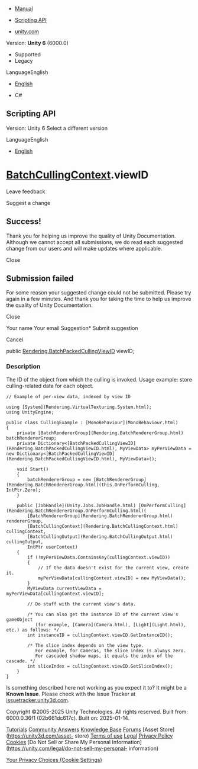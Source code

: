 [ ]()

  * [Manual](../Manual/index.html)
  * [Scripting API](../ScriptReference/index.html)

  * [unity.com](https://unity.com/)

Version: **Unity 6** (6000.0)

  * Supported
  * Legacy

LanguageEnglish

  * [English]()

  * C#

[ ](https://docs.unity3d.com)

## Scripting API

Version: Unity 6 Select a different version

LanguageEnglish

  * [English]()

#  [BatchCullingContext](Rendering.BatchCullingContext.html).viewID

Leave feedback

Suggest a change

## Success!

Thank you for helping us improve the quality of Unity Documentation. Although
we cannot accept all submissions, we do read each suggested change from our
users and will make updates where applicable.

Close

## Submission failed

For some reason your suggested change could not be submitted. Please <a>try
again</a> in a few minutes. And thank you for taking the time to help us
improve the quality of Unity Documentation.

Close

Your name Your email Suggestion* Submit suggestion

Cancel

[ ]()

public
[Rendering.BatchPackedCullingViewID](Rendering.BatchPackedCullingViewID.html)
viewID;

### Description

The ID of the object from which the culling is invoked. Usage example: store
culling-related data for each object.

    
    
    // Example of per-view data, indexed by view ID  
      
    using [System](Rendering.VirtualTexturing.System.html);
    using UnityEngine;  
      
    public class CullingExample : [MonoBehaviour](MonoBehaviour.html)
    {
        private [BatchRendererGroup](Rendering.BatchRendererGroup.html) batchRendererGroup;
        private Dictionary<[BatchPackedCullingViewID](Rendering.BatchPackedCullingViewID.html), MyViewData> myPerViewData = new Dictionary<[BatchPackedCullingViewID](Rendering.BatchPackedCullingViewID.html), MyViewData>();  
      
        void Start()
        {
            batchRendererGroup = new [BatchRendererGroup](Rendering.BatchRendererGroup.html)(this.OnPerformCulling, IntPtr.Zero);
        }  
      
        public [JobHandle](Unity.Jobs.JobHandle.html) [OnPerformCulling](Rendering.BatchRendererGroup.OnPerformCulling.html)(
            [BatchRendererGroup](Rendering.BatchRendererGroup.html) rendererGroup,
            [BatchCullingContext](Rendering.BatchCullingContext.html) cullingContext,
            [BatchCullingOutput](Rendering.BatchCullingOutput.html) cullingOutput,
            IntPtr userContext)
        {
            if (!myPerViewData.ContainsKey(cullingContext.viewID))
            {
                // If the data doesn't exist for the current view, create it.
                myPerViewData[cullingContext.viewID] = new MyViewData();
            }
            MyViewData currentViewData = myPerViewData[cullingContext.viewID];  
      
            // Do stuff with the current view's data.  
      
            /* You can also get the instance ID of the current view's gameObject
               (for example, [Camera](Camera.html), [Light](Light.html), etc.) as follows: */
            int instanceID = cullingContext.viewID.GetInstanceID();  
      
            /* The slice index depends on the view type.
               For example, for Cameras, the slice index is always zero.
               For cascaded shadow maps, it equals the index of the cascade. */
            int sliceIndex = cullingContext.viewID.GetSliceIndex();
        }
    }
    

Is something described here not working as you expect it to? It might be a
**Known Issue**. Please check with the Issue Tracker at
[issuetracker.unity3d.com](https://issuetracker.unity3d.com).

Copyright ©2005-2025 Unity Technologies. All rights reserved. Built from:
6000.0.36f1 (02b661dc617c). Built on: 2025-01-14.

[Tutorials](https://unity3d.com/learn) [Community
Answers](https://answers.unity3d.com) [Knowledge
Base](https://support.unity3d.com/hc/en-us)
[Forums](https://forum.unity3d.com) [Asset Store](https://unity3d.com/asset-
store) [Terms of use](https://docs.unity3d.com/Manual/TermsOfUse.html)
[Legal](https://unity.com/legal) [Privacy
Policy](https://unity.com/legal/privacy-policy)
[Cookies](https://unity.com/legal/cookie-policy) [Do Not Sell or Share My
Personal Information](https://unity.com/legal/do-not-sell-my-personal-
information)

[Your Privacy Choices (Cookie Settings)](javascript:void\(0\);)

